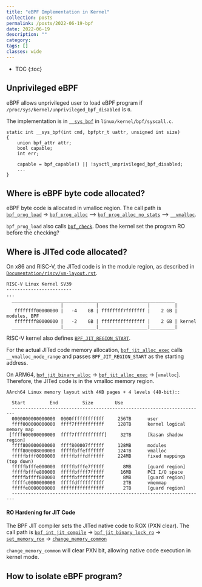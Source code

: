 ```yaml
---
title: "eBPF Implementation in Kernel"
collection: posts
permalink: /posts/2022-06-19-bpf
date: 2022-06-19
description: ""
category: 
tags: []
classes: wide
---
```

* TOC
{:toc}

## Unprivileged eBPF

eBPF allows unprivileged user to load eBPF program if `/proc/sys/kernel/unprivileged_bpf_disabled` is `0`.

The implementation is in [`__sys_bpf`](https://elixir.bootlin.com/linux/v6.3-rc1/source/kernel/bpf/syscall.c#L4944) in `linux/kernel/bpf/syscall.c`.

```
static int __sys_bpf(int cmd, bpfptr_t uattr, unsigned int size)
{
	union bpf_attr attr;
	bool capable;
	int err;

	capable = bpf_capable() || !sysctl_unprivileged_bpf_disabled;
    ...
}
```


## Where is eBPF byte code allocated?
eBPF byte code is allocated in vmalloc region. The call path is 
[`bpf_prog_load`](https://elixir.bootlin.com/linux/v6.3-rc1/source/kernel/bpf/syscall.c#L2482) -> [`bpf_prog_alloc`](https://elixir.bootlin.com/linux/v6.3-rc1/source/kernel/bpf/core.c#L129) --> [`bpf_prog_alloc_no_stats`](https://elixir.bootlin.com/linux/v6.3-rc1/source/kernel/bpf/core.c#L90) --> [`__vmalloc`](https://elixir.bootlin.com/linux/v6.3-rc1/source/kernel/bpf/core.c#L97).

`bpf_prog_load` also calls [`bpf_check`](https://elixir.bootlin.com/linux/v6.3-rc1/source/kernel/bpf/syscall.c#L2632). Does the kernel set the program RO before the checking? 

## Where is JITed code allocated?
On x86 and RISC-V, the JITed code is in the module region, as described in [`Documentation/riscv/vm-layout.rst`](https://elixir.bootlin.com/linux/v6.3-rc1/source/Documentation/riscv/vm-layout.rst#L61).
```
RISC-V Linux Kernel SV39
------------------------
...
  ____________________________________________________________
                    |            |                  |         |
   ffffffff00000000 |   -4    GB | ffffffff7fffffff |    2 GB | modules, BPF
   ffffffff80000000 |   -2    GB | ffffffffffffffff |    2 GB | kernel
  __________________|____________|__________________|_________|

```

RISC-V kernel also defines [`BPF_JIT_REGION_START`](https://elixir.bootlin.com/linux/v6.3-rc1/source/arch/riscv/include/asm/pgtable.h#L45). 

For the actual JITed code memory allocation, [`bpf_jit_alloc_exec`](https://elixir.bootlin.com/linux/v6.3-rc1/source/arch/riscv/net/bpf_jit_core.c#L190) calls `__vmalloc_node_range` and passes `BPF_JIT_REGION_START` as the starting address.


On ARM64, [`bpf_jit_binary_alloc`](https://elixir.bootlin.com/linux/v6.3-rc1/source/kernel/bpf/core.c#L998) -> [`bpf_jit_alloc_exec`](https://elixir.bootlin.com/linux/v6.3-rc1/source/arch/arm64/net/bpf_jit_comp.c#L1625) -> [`vmalloc`]. Therefore, the JITed code is in the vmalloc memory region.
```
AArch64 Linux memory layout with 4KB pages + 4 levels (48-bit)::

  Start			End			Size		Use
  -----------------------------------------------------------------------
  0000000000000000	0000ffffffffffff	 256TB		user
  ffff000000000000	ffff7fffffffffff	 128TB		kernel logical memory map
 [ffff600000000000	ffff7fffffffffff]	  32TB		[kasan shadow region]
  ffff800000000000	ffff800007ffffff	 128MB		modules
  ffff800008000000	fffffbffefffffff	 124TB		vmalloc
  fffffbfff0000000	fffffbfffdffffff	 224MB		fixed mappings (top down)
  fffffbfffe000000	fffffbfffe7fffff	   8MB		[guard region]
  fffffbfffe800000	fffffbffff7fffff	  16MB		PCI I/O space
  fffffbffff800000	fffffbffffffffff	   8MB		[guard region]
  fffffc0000000000	fffffdffffffffff	   2TB		vmemmap
  fffffe0000000000	ffffffffffffffff	   2TB		[guard region]
  -----------------------------------------------------------------------
```

#### RO Hardening for JIT Code

The BPF JIT compiler sets the JITed native code to ROX (PXN clear). The call path is 
[`bpf_int_jit_compile`](https://elixir.bootlin.com/linux/v6.3-rc1/source/arch/arm64/net/bpf_jit_comp.c#L1453) -> [`bpf_jit_binary_lock_ro`](https://elixir.bootlin.com/linux/v6.3-rc1/source/arch/arm64/net/bpf_jit_comp.c#L1586) -> [`set_memory_rox`](https://elixir.bootlin.com/linux/v6.3-rc1/source/include/linux/set_memory.h#L18) -> [`change_memory_common`](https://elixir.bootlin.com/linux/v6.3-rc1/source/arch/arm64/mm/pageattr.c#L64)


`change_memory_common` will clear PXN bit, allowing native code execution in kernel mode.

## How to isolate eBPF program?
